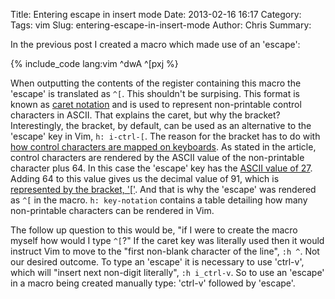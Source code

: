 Title: Entering escape in insert mode
Date: 2013-02-16 16:17
Category: 
Tags: vim
Slug: entering-escape-in-insert-mode
Author: Chris
Summary: 

In the previous post I created a macro which made use of an 'escape':

{% include_code lang:vim
^dwA ^[pxj
%}

When outputting the contents of the register containing this macro the 'escape' is translated as `^[`. This shouldn't be surpising. This format is known as [caret notation](http://en.wikipedia.org/wiki/Caret_notation) and is used to represent non-printable control characters in ASCII. That explains the caret, but why the bracket? Interestingly, the bracket, by default, can be used as an alternative to the 'escape' key in Vim, `h: i-ctrl-[`. The reason for the bracket has to do with [how control characters are mapped on keyboards](http://en.wikipedia.org/wiki/Control_character#How_control_characters_map_to_keyboards). As stated in the article, control characters are rendered by the ASCII value of the non-printable character plus 64. In this case the 'escape' key has the [ASCII value of 27](http://en.wikipedia.org/wiki/ASCII#ASCII_control_characters). Adding 64 to this value gives us the decimal value of 91, which is [represented by the bracket, '\['](http://en.wikipedia.org/wiki/ASCII#ASCII_printable_characters). And that is why the 'escape' was rendered as `^[` in the macro. `h: key-notation` contains a table detailing how many non-printable characters can be rendered in Vim.

The follow up question to this would be, "if I were to create the macro myself how would I type `^[`?" If the caret key was literally used then it would instruct Vim to move to the "first non-blank character of the line", `:h ^`. Not our desired outcome. To type an 'escape' it is necessary to use 'ctrl-v', which will "insert next non-digit literally", `:h i_ctrl-v`. So to use an 'escape' in a macro being created manually type: 'ctrl-v' followed by 'escape'.

